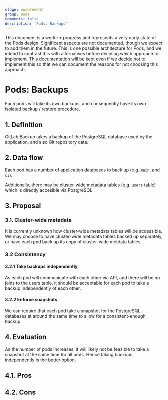 ```yaml
---
stage: enablement
group: pods
comments: false
description: 'Pods: Backups'
---
```


This document is a work-in-progress and represents a very early state of the
Pods design. Significant aspects are not documented, though we expect to add
them in the future. This is one possible architecture for Pods, and we intend to
contrast this with alternatives before deciding which approach to implement.
This documentation will be kept even if we decide not to implement this so that
we can document the reasons for not choosing this approach.

# Pods: Backups

Each pods will take its own backups, and consequently have its own isolated
backup / restore procedure.

## 1. Definition

GitLab Backup takes a backup of the PostgreSQL database used by the application,
and also Git repository data.

## 2. Data flow

Each pod has a number of application databases to back up (e.g. `main`, and `ci`).

Additionally, there may be cluster-wide metadata tables (e.g. `users` table)
which is directly accesible via PostgreSQL.

## 3. Proposal

### 3.1. Cluster-wide metadata

It is currently unknown how cluster-wide metadata tables will be accessible. We
may choose to have cluster-wide metadata tables backed up separately, or have
each pod back up its copy of cluster-wide metdata tables.

### 3.2 Consistency

#### 3.2.1 Take backups independently

As each pod will communicate with each other via API, and there will be no joins
to the users table, it should be acceptable for each pod to take a backup
independently of each other.

#### 3.2.2 Enforce snapshots

We can require that each pod take a snapshot for the PostgreSQL databases at
around the same time to allow for a consistent-enough backup.

## 4. Evaluation

As the number of pods increases, it will likely not be feasible to take a
snapshot at the same time for all pods. Hence taking backups independently is
the better option.

## 4.1. Pros

## 4.2. Cons
